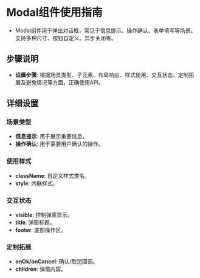 # Modal组件使用指南
- Modal组件用于弹出对话框，常见于信息提示、操作确认、表单填写等场景。支持多种尺寸、按钮自定义、异步关闭等。

## 步骤说明
- **设置步骤**: 根据场景类型、子元素、布局响应、样式使用、交互状态、定制拓展及避免情况等方面，正确使用API。

## 详细设置

### 场景类型
- **信息提示**: 用于展示重要信息。
- **操作确认**: 用于需要用户确认的操作。

### 使用样式
- **className**: 自定义样式类名。
- **style**: 内联样式。

### 交互状态
- **visible**: 控制弹窗显示。
- **title**: 弹窗标题。
- **footer**: 底部操作区。

### 定制拓展
- **onOk/onCancel**: 确认/取消回调。
- **children**: 弹窗内容。 